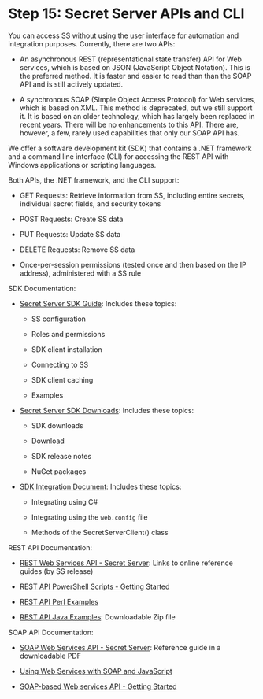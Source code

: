 [title]: # (15. Secret Server APIs and CLI)
[tags]: # (API)
[priority]: # (1015)

# Step 15: Secret Server APIs and CLI

You can access SS without using the user interface for automation and integration purposes. Currently, there are two APIs:

- An asynchronous REST (representational state transfer) API for Web services, which is based on JSON (JavaScript Object Notation). This is the preferred method. It is faster and easier to read than than the SOAP API and is still actively updated.

- A synchronous SOAP (Simple Object Access Protocol) for Web services, which is based on XML. This method is deprecated, but we still support it. It is based on an older technology, which has largely been replaced in recent years. There will be no enhancements to this API. There are, however, a few, rarely used capabilities that only our SOAP API has.

We offer a software development kit (SDK) that contains a .NET framework and a command line interface (CLI) for accessing the REST API with Windows applications or scripting languages.

Both APIs, the .NET framework, and the CLI support:

- GET Requests: Retrieve information from SS, including entire secrets, individual secret fields, and security tokens

- POST Requests: Create SS data

- PUT Requests: Update SS data

- DELETE Requests: Remove SS data

- Once-per-session permissions (tested once and then based on the IP address), administered with a SS rule

SDK Documentation:

-  [Secret Server SDK Guide](../../api-scripting/sdk-cli/index.md): Includes these topics:

   - SS configuration

   - Roles and permissions

   - SDK client installation

   - Connecting to SS

   - SDK client caching

   - Examples
-  [Secret Server SDK Downloads](../../api-scripting/sdk-downloads/index.md): Includes these topics:

   - SDK downloads

   - Download

   - SDK release notes

   - NuGet packages

-  [SDK Integration Document](https://github.com/thycotic/sdk-documentation): Includes these topics:

   - Integrating using C#

   - Integrating using the `web.config` file

   - Methods of the SecretServerClient() class

REST API Documentation:

- [REST Web Services API - Secret Server](../../api-scripting/rest-api-reference-download/index.md): Links to online reference guides (by SS release)

- [REST API PowerShell Scripts - Getting Started](../../api-scripting/rest-api-powershell-examples/index.md)

- [REST API Perl Examples](../../api-scripting/soap-perl-example-code/index.md)

- [REST API Java Examples](../../api-scripting/soap-perl-example-code/index.md): Downloadable Zip file

SOAP API Documentation:

- [SOAP Web Services API - Secret Server](https://updates.thycotic.net/secretserver/documents/SS_WebServicesGuide.pdf): Reference guide in a downloadable PDF

- [Using Web Services with SOAP and JavaScript](https://thycotic.force.com/support/s/article/Using-Web-Services-with-SOAP-Javascript)

- [SOAP-based Web services API - Getting Started](../../api-scripting/soap-api-powershell-examples/index.md)
